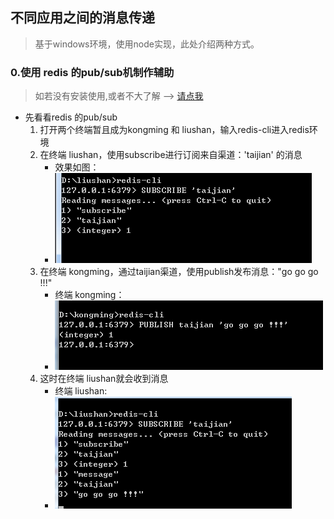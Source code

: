 ## 不同应用之间的消息传递
> 基于windows环境，使用node实现，此处介绍两种方式。
### 0.使用 redis 的pub/sub机制作辅助
> 如若没有安装使用,或者不大了解 --> [请点我][1]
- 先看看redis 的pub/sub
  1. 打开两个终端暂且成为kongming 和 liushan，输入redis-cli进入redis环境
  2. 在终端 liushan，使用subscribe进行订阅来自渠道：'taijian' 的消息 
	  - 效果如图：
	  - ![](./img/app-msg-1.png)
  3. 在终端 kongming，通过taijian渠道，使用publish发布消息："go go go !!!"
	  - 终端 kongming：
	  - ![](./img/app-msg-2.png)
  4. 这时在终端 liushan就会收到消息
	  - 终端 liushan:
	  - ![](./img/app-msg-3.png)


[1]:http://www.runoob.com/redis/redis-install.html
